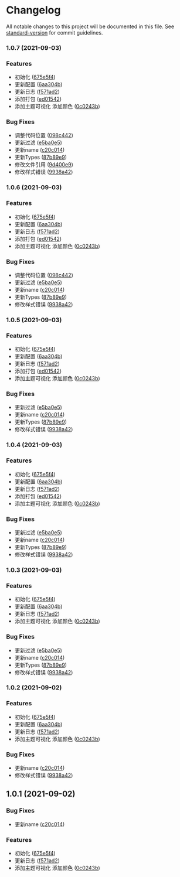 # Changelog

All notable changes to this project will be documented in this file. See [standard-version](https://github.com/conventional-changelog/standard-version) for commit guidelines.

### 1.0.7 (2021-09-03)


### Features

* 初始化 ([675e5f4](https://github.com/mkRui/Mor-Color/commit/675e5f4453d12e9636b9faac0fa12702d1ee00cc))
* 更新配置 ([6aa304b](https://github.com/mkRui/Mor-Color/commit/6aa304b2720a3eaad9a741cce8a63c3b8d538045))
* 更新日志 ([f571ad2](https://github.com/mkRui/Mor-Color/commit/f571ad20b563dee8ec47653b1d2850096f9f211d))
* 添加打包 ([ed01542](https://github.com/mkRui/Mor-Color/commit/ed0154241e2bf8d0ad4e76b69a586bfd299f4cb5))
* 添加主题可视化 添加颜色 ([0c0243b](https://github.com/mkRui/Mor-Color/commit/0c0243b458bf8cbade623a7d171ba1c938e6a4a0))


### Bug Fixes

* 调整代码位置 ([098c442](https://github.com/mkRui/Mor-Color/commit/098c442816a49e5ae1e59f5f7cc4c6d2fc510980))
* 更新过滤 ([e5ba0e5](https://github.com/mkRui/Mor-Color/commit/e5ba0e560d623e06d7cba5cc03efafc59fbd3435))
* 更新name ([c20c014](https://github.com/mkRui/Mor-Color/commit/c20c01429fb59087431d252745d58b81a80c7c16))
* 更新Types ([87b89e9](https://github.com/mkRui/Mor-Color/commit/87b89e945b5a8a4c8faa37af3c12b7a135692031))
* 修改文件引用 ([9d400e9](https://github.com/mkRui/Mor-Color/commit/9d400e92bc8e3b6e6a02b49644a3fe20700e6345))
* 修改样式错误 ([9938a42](https://github.com/mkRui/Mor-Color/commit/9938a4237a72161598e3c1278df4b04fa29ab4d7))

### 1.0.6 (2021-09-03)


### Features

* 初始化 ([675e5f4](https://github.com/mkRui/Mor-Color/commit/675e5f4453d12e9636b9faac0fa12702d1ee00cc))
* 更新配置 ([6aa304b](https://github.com/mkRui/Mor-Color/commit/6aa304b2720a3eaad9a741cce8a63c3b8d538045))
* 更新日志 ([f571ad2](https://github.com/mkRui/Mor-Color/commit/f571ad20b563dee8ec47653b1d2850096f9f211d))
* 添加打包 ([ed01542](https://github.com/mkRui/Mor-Color/commit/ed0154241e2bf8d0ad4e76b69a586bfd299f4cb5))
* 添加主题可视化 添加颜色 ([0c0243b](https://github.com/mkRui/Mor-Color/commit/0c0243b458bf8cbade623a7d171ba1c938e6a4a0))


### Bug Fixes

* 调整代码位置 ([098c442](https://github.com/mkRui/Mor-Color/commit/098c442816a49e5ae1e59f5f7cc4c6d2fc510980))
* 更新过滤 ([e5ba0e5](https://github.com/mkRui/Mor-Color/commit/e5ba0e560d623e06d7cba5cc03efafc59fbd3435))
* 更新name ([c20c014](https://github.com/mkRui/Mor-Color/commit/c20c01429fb59087431d252745d58b81a80c7c16))
* 更新Types ([87b89e9](https://github.com/mkRui/Mor-Color/commit/87b89e945b5a8a4c8faa37af3c12b7a135692031))
* 修改样式错误 ([9938a42](https://github.com/mkRui/Mor-Color/commit/9938a4237a72161598e3c1278df4b04fa29ab4d7))

### 1.0.5 (2021-09-03)


### Features

* 初始化 ([675e5f4](https://github.com/mkRui/Mor-Color/commit/675e5f4453d12e9636b9faac0fa12702d1ee00cc))
* 更新配置 ([6aa304b](https://github.com/mkRui/Mor-Color/commit/6aa304b2720a3eaad9a741cce8a63c3b8d538045))
* 更新日志 ([f571ad2](https://github.com/mkRui/Mor-Color/commit/f571ad20b563dee8ec47653b1d2850096f9f211d))
* 添加打包 ([ed01542](https://github.com/mkRui/Mor-Color/commit/ed0154241e2bf8d0ad4e76b69a586bfd299f4cb5))
* 添加主题可视化 添加颜色 ([0c0243b](https://github.com/mkRui/Mor-Color/commit/0c0243b458bf8cbade623a7d171ba1c938e6a4a0))


### Bug Fixes

* 更新过滤 ([e5ba0e5](https://github.com/mkRui/Mor-Color/commit/e5ba0e560d623e06d7cba5cc03efafc59fbd3435))
* 更新name ([c20c014](https://github.com/mkRui/Mor-Color/commit/c20c01429fb59087431d252745d58b81a80c7c16))
* 更新Types ([87b89e9](https://github.com/mkRui/Mor-Color/commit/87b89e945b5a8a4c8faa37af3c12b7a135692031))
* 修改样式错误 ([9938a42](https://github.com/mkRui/Mor-Color/commit/9938a4237a72161598e3c1278df4b04fa29ab4d7))

### 1.0.4 (2021-09-03)


### Features

* 初始化 ([675e5f4](https://github.com/mkRui/Mor-Color/commit/675e5f4453d12e9636b9faac0fa12702d1ee00cc))
* 更新配置 ([6aa304b](https://github.com/mkRui/Mor-Color/commit/6aa304b2720a3eaad9a741cce8a63c3b8d538045))
* 更新日志 ([f571ad2](https://github.com/mkRui/Mor-Color/commit/f571ad20b563dee8ec47653b1d2850096f9f211d))
* 添加打包 ([ed01542](https://github.com/mkRui/Mor-Color/commit/ed0154241e2bf8d0ad4e76b69a586bfd299f4cb5))
* 添加主题可视化 添加颜色 ([0c0243b](https://github.com/mkRui/Mor-Color/commit/0c0243b458bf8cbade623a7d171ba1c938e6a4a0))


### Bug Fixes

* 更新过滤 ([e5ba0e5](https://github.com/mkRui/Mor-Color/commit/e5ba0e560d623e06d7cba5cc03efafc59fbd3435))
* 更新name ([c20c014](https://github.com/mkRui/Mor-Color/commit/c20c01429fb59087431d252745d58b81a80c7c16))
* 更新Types ([87b89e9](https://github.com/mkRui/Mor-Color/commit/87b89e945b5a8a4c8faa37af3c12b7a135692031))
* 修改样式错误 ([9938a42](https://github.com/mkRui/Mor-Color/commit/9938a4237a72161598e3c1278df4b04fa29ab4d7))

### 1.0.3 (2021-09-03)


### Features

* 初始化 ([675e5f4](https://github.com/mkRui/Mor-Color/commit/675e5f4453d12e9636b9faac0fa12702d1ee00cc))
* 更新配置 ([6aa304b](https://github.com/mkRui/Mor-Color/commit/6aa304b2720a3eaad9a741cce8a63c3b8d538045))
* 更新日志 ([f571ad2](https://github.com/mkRui/Mor-Color/commit/f571ad20b563dee8ec47653b1d2850096f9f211d))
* 添加主题可视化 添加颜色 ([0c0243b](https://github.com/mkRui/Mor-Color/commit/0c0243b458bf8cbade623a7d171ba1c938e6a4a0))


### Bug Fixes

* 更新过滤 ([e5ba0e5](https://github.com/mkRui/Mor-Color/commit/e5ba0e560d623e06d7cba5cc03efafc59fbd3435))
* 更新name ([c20c014](https://github.com/mkRui/Mor-Color/commit/c20c01429fb59087431d252745d58b81a80c7c16))
* 更新Types ([87b89e9](https://github.com/mkRui/Mor-Color/commit/87b89e945b5a8a4c8faa37af3c12b7a135692031))
* 修改样式错误 ([9938a42](https://github.com/mkRui/Mor-Color/commit/9938a4237a72161598e3c1278df4b04fa29ab4d7))

### 1.0.2 (2021-09-02)


### Features

* 初始化 ([675e5f4](https://github.com/mkRui/Mor-Color/commit/675e5f4453d12e9636b9faac0fa12702d1ee00cc))
* 更新配置 ([6aa304b](https://github.com/mkRui/Mor-Color/commit/6aa304b2720a3eaad9a741cce8a63c3b8d538045))
* 更新日志 ([f571ad2](https://github.com/mkRui/Mor-Color/commit/f571ad20b563dee8ec47653b1d2850096f9f211d))
* 添加主题可视化 添加颜色 ([0c0243b](https://github.com/mkRui/Mor-Color/commit/0c0243b458bf8cbade623a7d171ba1c938e6a4a0))


### Bug Fixes

* 更新name ([c20c014](https://github.com/mkRui/Mor-Color/commit/c20c01429fb59087431d252745d58b81a80c7c16))
* 修改样式错误 ([9938a42](https://github.com/mkRui/Mor-Color/commit/9938a4237a72161598e3c1278df4b04fa29ab4d7))

## 1.0.1 (2021-09-02)


### Bug Fixes

* 更新name ([c20c014](https://github.com/mkRui/Mor-Color/commit/c20c01429fb59087431d252745d58b81a80c7c16))


### Features

* 初始化 ([675e5f4](https://github.com/mkRui/Mor-Color/commit/675e5f4453d12e9636b9faac0fa12702d1ee00cc))
* 更新日志 ([f571ad2](https://github.com/mkRui/Mor-Color/commit/f571ad20b563dee8ec47653b1d2850096f9f211d))
* 添加主题可视化 添加颜色 ([0c0243b](https://github.com/mkRui/Mor-Color/commit/0c0243b458bf8cbade623a7d171ba1c938e6a4a0))
